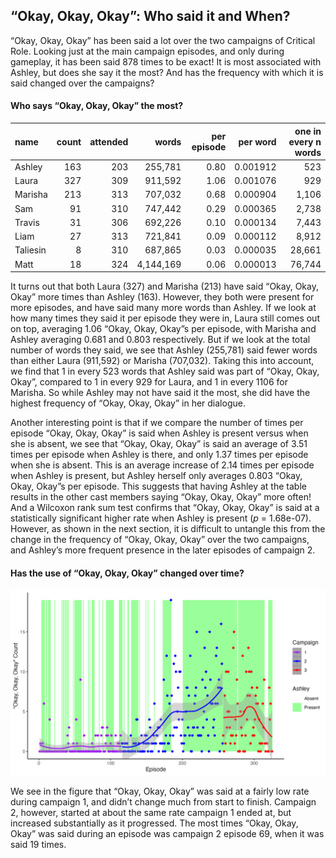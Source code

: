 
## “Okay, Okay, Okay”: Who said it and When?

“Okay, Okay, Okay” has been said a lot over the two campaigns of
Critical Role. Looking just at the main campaign episodes, and only
during gameplay, it has been said 878 times to be exact\! It is most
associated with Ashley, but does she say it the most? And has the
frequency with which it is said changed over the campaigns?

#### Who says “Okay, Okay, Okay” the most?

| name     | count | attended |     words | per episode | per word | one in every n words |
| :------- | ----: | -------: | --------: | ----------: | -------: | -------------------: |
| Ashley   |   163 |      203 |   255,781 |        0.80 | 0.001912 |                  523 |
| Laura    |   327 |      309 |   911,592 |        1.06 | 0.001076 |                  929 |
| Marisha  |   213 |      313 |   707,032 |        0.68 | 0.000904 |                1,106 |
| Sam      |    91 |      310 |   747,442 |        0.29 | 0.000365 |                2,738 |
| Travis   |    31 |      306 |   692,226 |        0.10 | 0.000134 |                7,443 |
| Liam     |    27 |      313 |   721,841 |        0.09 | 0.000112 |                8,912 |
| Taliesin |     8 |      310 |   687,865 |        0.03 | 0.000035 |               28,661 |
| Matt     |    18 |      324 | 4,144,169 |        0.06 | 0.000013 |               76,744 |

It turns out that both Laura (327) and Marisha (213) have said “Okay,
Okay, Okay” more times than Ashley (163). However, they both were
present for more episodes, and have said many more words than Ashley. If
we look at how many times they said it per episode they were in, Laura
still comes out on top, averaging 1.06 “Okay, Okay, Okay”s per episode,
with Marisha and Ashley averaging 0.681 and 0.803 respectively. But if
we look at the total number of words they said, we see that Ashley
(255,781) said fewer words than either Laura (911,592) or Marisha
(707,032). Taking this into account, we find that 1 in every 523 words
that Ashley said was part of “Okay, Okay, Okay”, compared to 1 in every
929 for Laura, and 1 in every 1106 for Marisha. So while Ashley may not
have said it the most, she did have the highest frequency of “Okay,
Okay, Okay” in her dialogue.

Another interesting point is that if we compare the number of times per
episode “Okay, Okay, Okay” is said when Ashley is present versus when
she is absent, we see that “Okay, Okay, Okay” is said an average of 3.51
times per episode when Ashley is there, and only 1.37 times per episode
when she is absent. This is an average increase of 2.14 times per
episode when Ashley is present, but Ashley herself only averages 0.803
“Okay, Okay, Okay”s per episode. This suggests that having Ashley at
the table results in the other cast members saying “Okay, Okay, Okay”
more often\! And a Wilcoxon rank sum test confirms that “Okay, Okay,
Okay” is said at a statistically significant higher rate when Ashley is
present (*p* = 1.68e-07). However, as shown in the next section, it is
difficult to untangle this from the change in the frequency of “Okay,
Okay, Okay” over the two campaigns, and Ashley’s more frequent presence
in the later episodes of campaign 2.

#### Has the use of “Okay, Okay, Okay” changed over time?

![Okay](../plots/okay_okay_okay.png)

We see in the figure that “Okay, Okay, Okay” was said at a fairly low
rate during campaign 1, and didn’t change much from start to finish.
Campaign 2, however, started at about the same rate campaign 1 ended at,
but increased substantially as it progressed. The most times “Okay,
Okay, Okay” was said during an episode was campaign 2 episode 69, when
it was said 19 times.
